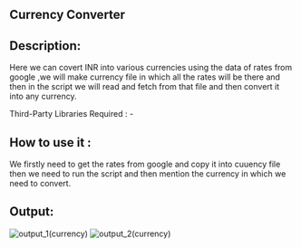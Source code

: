 ## Currency Converter

## Description:
Here we can covert INR  into various currencies using the data of rates from google ,we will make currency file in which all the rates will be there and then in the script we will read and fetch from that file and then convert it into any currency.


Third-Party Libraries Required : -

## How to use it :
We firstly need to get the rates from google and copy it into cuuency file then we need to run the script and then mention the currency in which we need to convert.


## Output:
![output_1(currency)](https://user-images.githubusercontent.com/71593494/122445335-169ca580-cfbf-11eb-8e33-8499333aa316.png)
![output_2(currency)](https://user-images.githubusercontent.com/71593494/122445347-18feff80-cfbf-11eb-8b0b-68a0c1a84048.png)

